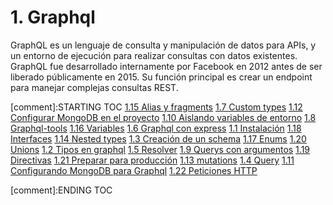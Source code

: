 # 1. Graphql

GraphQL es un lenguaje de consulta y manipulación de datos para APIs, y
un entorno de ejecución para realizar consultas con datos existentes.​
GraphQL fue desarrollado internamente por Facebook en 2012 antes de ser
liberado públicamente en 2015.​ Su función principal es crear un endpoint
para manejar complejas consultas REST.


[comment]:STARTING TOC
[1.15 Alias y fragments](<./content/1.15 Alias y fragments.md>)
[1.7 Custom types](<./content/1.7 Custom types.md>)
[1.12 Configurar MongoDB en el proyecto](<./content/1.12 Configurar MongoDB en el proyecto.md>)
[1.10 Aislando variables de entorno](<./content/1.10 Aislando variables de entorno.md>)
[1.8 Graphql-tools](<./content/1.8 Graphql-tools.md>)
[1.16 Variables](<./content/1.16 Variables.md>)
[1.6 Graphql con express](<./content/1.6 Graphql con express.md>)
[1.1 Instalación](<./content/1.1 Instalación.md>)
[1.18 Interfaces](<./content/1.18 Interfaces.md>)
[1.14 Nested types](<./content/1.14 Nested types.md>)
[1.3 Creación de un schema](<./content/1.3 Creación de un schema.md>)
[1.17 Enums](<./content/1.17 Enums.md>)
[1.20 Unions](<./content/1.20 Unions.md>)
[1.2 Tipos en graphql](<./content/1.2 Tipos en graphql.md>)
[1.5 Resolver](<./content/1.5 Resolver.md>)
[1.9 Querys con argumentos](<./content/1.9 Querys con argumentos.md>)
[1.19 Directivas](<./content/1.19 Directivas.md>)
[1.21 Preparar para producción](<./content/1.21 Preparar para producción.md>)
[1.13 mutations](<./content/1.13 mutations.md>)
[1.4 Query](<./content/1.4 Query.md>)
[1.11 Configurando MongoDB para Graphql](<./content/1.11 Configurando MongoDB para Graphql.md>)
[1.22 Peticiones HTTP](<./content/1.22 Peticiones HTTP.md>)

[comment]:ENDING TOC